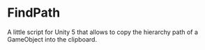 # FindPath
A little script for Unity 5 that allows to copy the hierarchy path of a GameObject into the clipboard. 
